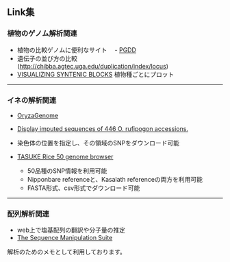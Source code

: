 ## Link集　　

### 植物のゲノム解析関連

- 植物の比較ゲノムに便利なサイト
　- [PGDD](http://chibba.agtec.uga.edu/duplication/)  
 - 遺伝子の並び方の比較  (http://chibba.agtec.uga.edu/duplication/index/locus)
  - [VISUALIZING SYNTENIC BLOCKS](http://chibba.agtec.uga.edu/duplication/index/dotplot) 植物種ごとにプロット

---

### イネの解析関連  
- [OryzaGenome](http://viewer.shigen.info/oryzagenome/mapview/Top.do)
 - [Display imputed sequences of 446 O. rufipogon accessions.	](http://viewer.shigen.info/oryzagenome/mapview/MapView.do?action=ini&chromosomeNo=1)  
  - 染色体の位置を指定し、その領域のSNPをダウンロード可能

- [TASUKE Rice 50 genome browser](http://rice50.dna.affrc.go.jp/)  
  - 50品種のSNP情報を利用可能  
  - Nipponbare referenceと、Kasalath referenceの両方を利用可能
  - FASTA形式、csv形式でダウンロード可能

---
### 配列解析関連
- web上で塩基配列の翻訳や分子量の推定  
 - [The Sequence Manipulation Suite](http://www.bioinformatics.org/sms2/index.html)

解析のためのメモとして利用しております。
